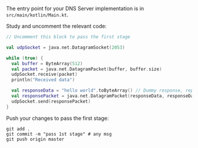 The entry point for your DNS Server implementation is in `src/main/kotlin/Main.kt`.

Study and uncomment the relevant code: 

```kotlin
// Uncomment this block to pass the first stage

val udpSocket = java.net.DatagramSocket(2053)

while (true) {
  val buffer = ByteArray(512)
  val packet = java.net.DatagramPacket(buffer, buffer.size)
  udpSocket.receive(packet)
  println("Received data")

  val responseData = "hello world".toByteArray() // Dummy response, replace when implementing later stages
  val responsePacket = java.net.DatagramPacket(responseData, responseData.size, packet.address, packet.port)
  udpSocket.send(responsePacket)
}
```

Push your changes to pass the first stage:

```
git add .
git commit -m "pass 1st stage" # any msg
git push origin master
```
